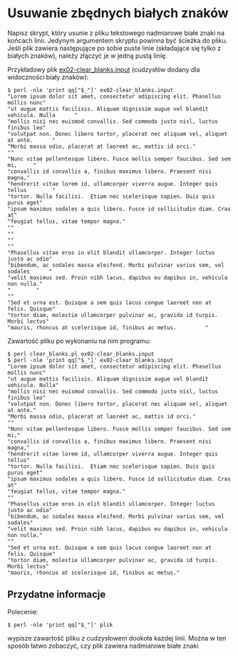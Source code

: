 # Usuwanie zbędnych białych znaków

Napisz skrypt, który usunie z pliku tekstowego nadmiarowe białe znaki na
końcach linii. Jedynym argumentem skryptu powinna być ścieżka do pliku. Jeśli
plik zawiera następujące po sobie puste linie (składające się tylko z białych
znaków), należy złączyć je w jedną pustą linię.

Przykładowy plik [ex02-clear\_blanks.input](https://github.com/slimakuj/perl/blob/master/class03/exercises/ex02-clear_blanks.input)
(cudzysłów dodany dla widoczności biały znaków):
```
$ perl -nle 'print qq["$_"]' ex02-clear_blanks.input
"Lorem ipsum dolor sit amet, consectetur adipiscing elit. Phasellus mollis nunc"
"ut augue mattis facilisis. Aliquam dignissim augue vel blandit vehicula. Nulla      "
"mollis nisi nec euismod convallis. Sed commodo justo nisl, luctus finibus leo"
"volutpat non. Donec libero tortor, placerat nec aliquam vel, aliquet at ante.      "
"Morbi massa odio, placerat at laoreet ac, mattis id orci."
""
"Nunc vitae pellentesque libero. Fusce mollis semper faucibus. Sed sem mi,     "
"convallis id convallis a, finibus maximus libero. Praesent nisi magna,"
"hendrerit vitae lorem id, ullamcorper viverra augue. Integer quis tellus        "
"tortor. Nulla facilisi.  Etiam nec scelerisque sapien. Duis quis purus eget"
"ipsum maximus sodales a quis libero. Fusce id sollicitudin diam. Cras at"
"feugiat tellus, vitae tempor magna."
""
""
""
""
"Phasellus vitae eros in elit blandit ullamcorper. Integer luctus justo ac odio"
"bibendum, ac sodales massa eleifend. Morbi pulvinar varius sem, vel sodales      "
"velit maximus sed. Proin nibh lacus, dapibus eu dapibus in, vehicula non nulla."
"        "
""
"Sed et urna est. Quisque a sem quis lacus congue laoreet non at felis. Quisque"
"tortor diam, molestie ullamcorper pulvinar ac, gravida id turpis. Morbi lectus"
"mauris, rhoncus at scelerisque id, finibus ac metus.         "
```

Zawartość pliku po wykonaniu na nim programu:
```
$ perl clear_blanks.pl ex02-clear_blanks.input
$ perl -nle 'print qq["$_"]' ex02-clear_blanks.input
"Lorem ipsum dolor sit amet, consectetur adipiscing elit. Phasellus mollis nunc"
"ut augue mattis facilisis. Aliquam dignissim augue vel blandit vehicula. Nulla"
"mollis nisi nec euismod convallis. Sed commodo justo nisl, luctus finibus leo"
"volutpat non. Donec libero tortor, placerat nec aliquam vel, aliquet at ante."
"Morbi massa odio, placerat at laoreet ac, mattis id orci."
""
"Nunc vitae pellentesque libero. Fusce mollis semper faucibus. Sed sem mi,"
"convallis id convallis a, finibus maximus libero. Praesent nisi magna,"
"hendrerit vitae lorem id, ullamcorper viverra augue. Integer quis tellus"
"tortor. Nulla facilisi.  Etiam nec scelerisque sapien. Duis quis purus eget"
"ipsum maximus sodales a quis libero. Fusce id sollicitudin diam. Cras at"
"feugiat tellus, vitae tempor magna."
""
"Phasellus vitae eros in elit blandit ullamcorper. Integer luctus justo ac odio"
"bibendum, ac sodales massa eleifend. Morbi pulvinar varius sem, vel sodales"
"velit maximus sed. Proin nibh lacus, dapibus eu dapibus in, vehicula non nulla."
""
"Sed et urna est. Quisque a sem quis lacus congue laoreet non at felis. Quisque"
"tortor diam, molestie ullamcorper pulvinar ac, gravida id turpis. Morbi lectus"
"mauris, rhoncus at scelerisque id, finibus ac metus."
```

## Przydatne informacje
Polecenie:
```
$ perl -nle 'print qq["$_"]' plik
```
wypisze zawartość pliku z cudzysłowem dookoła każdej linii. Można w ten sposób
łatwo zobaczyć, czy plik zawiera nadmiarowe białe znaki
